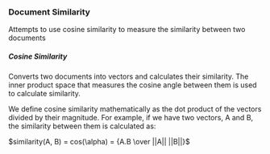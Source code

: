 ### Document Similarity
Attempts to use cosine similarity to measure the similarity between two documents

##### Cosine Similarity
Converts two documents into vectors and calculates their similarity. The inner product space that measures the cosine angle between them is used to calculate similarity.

We define cosine similarity mathematically as the dot product of the vectors divided by their magnitude. For example, if we have two vectors, A and B, the similarity between them is calculated as:

$similarity(A, B) = cos(\alpha) = {A.B \over ||A|| ||B||}$